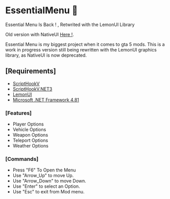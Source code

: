# EssentialMenu 🍋
Essential Menu Is Back ! , Retwrited with the LemonUI Library

Old version with NativeUI <a href="https://github.com/anonik9900/Essential-Menu">Here !</a>.<br>

Essential Menu is my biggest project when it comes to gta 5 mods. This is a work in progress version still being rewritten with the LemonUI graphics library, as NativeUI is now deprecated.



<h2>[Requirements]</h2>
     <p>
     <ul>
     <li><a href="http://www.dev-c.com/gtav/scripthookv/">ScriptHookV</a></li>
     <li><a href="https://it.gta5-mods.com/tools/scripthookv-net">ScriptHookV.NET3</a></li>
     <li><a href="https://github.com/LemonUIbyLemon/LemonUI">LemonUI</a></li>
     <li><a href="https://support.microsoft.com/it-it/topic/microsoft-net-framework-4-8-1-per-windows-10-versione-21h2-windows-10-versione-22h2-windows-11-versione-21h2-windows-server-2022-desktop-edizioni-di-azure-stack-di-azure-21h2-e-azure-stack-22h2-kb5011048-277f9c30-7add-4150-b774-5e3667e02256">Microsoft .NET Framework 4.81</a></li>
     </ul>
     </p>

  <h3> [Features] </h3>
<p>
  <ul>
    <li>Player Options</li>
    <li>Vehicle Options</li>
    <li>Weapon Options</li>
    <li>Teleport Options</li>
    <li>Weather Options</li>
    </ul
   </p>

 <h3> [Commands] </h3>
   <p>
    <ul>
     <li>Press "F6" To Open the Menu </li>
     <li>Use "Arrow_Up" to move Up.</li>
     <li>Use "Arrow_Down" to move Down.</li>
     <li>Use "Enter" to select an Option.</li>
     <li>Use "Esc" to exit from Mod menu.</li>
     </ul>
     </p>   
     
